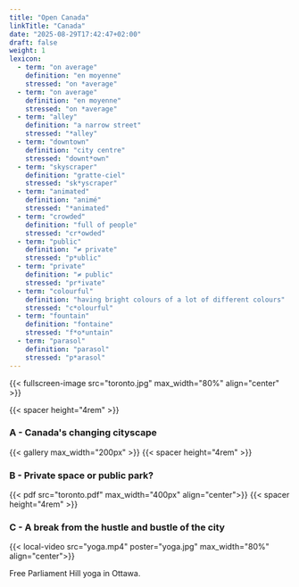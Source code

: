 ```yaml
---
title: "Open Canada"
linkTitle: "Canada"
date: "2025-08-29T17:42:47+02:00"
draft: false
weight: 1
lexicon:
  - term: "on average"
    definition: "en moyenne"
    stressed: "on *average"
  - term: "on average"
    definition: "en moyenne"
    stressed: "on *average"
  - term: "alley"
    definition: "a narrow street"
    stressed: "*alley"
  - term: "downtown"
    definition: "city centre"
    stressed: "downt*own"
  - term: "skyscraper"
    definition: "gratte-ciel"
    stressed: "sk*yscraper"
  - term: "animated"
    definition: "animé"
    stressed: "*animated"
  - term: "crowded"
    definition: "full of people"
    stressed: "cr*owded"
  - term: "public"
    definition: "≠ private"
    stressed: "p*ublic"
  - term: "private"
    definition: "≠ public"
    stressed: "pr*ivate"
  - term: "colourful"
    definition: "having bright colours of a lot of different colours"
    stressed: "c*olourful"
  - term: "fountain"
    definition: "fontaine"
    stressed: "f*o*untain"
  - term: "parasol"
    definition: "parasol"
    stressed: "p*arasol"
---
```

{{< fullscreen-image src="toronto.jpg" max_width="80%" align="center" >}}

{{< spacer height="4rem" >}}

### A - Canada's changing cityscape
{{< gallery max_width="200px" >}}
{{< spacer height="4rem" >}}
### B - Private space or public park?
{{< pdf src="toronto.pdf" max_width="400px" align="center">}}
{{< spacer height="4rem" >}}
### C - A break from the hustle and bustle of the city


{{< local-video src="yoga.mp4" poster="yoga.jpg" max_width="80%" align="center">}}

<div class="card border-0">
  <div class="card-body">
    <p class="card-text text-center">Free Parliament Hill yoga in Ottawa.</p>
  </div>
</div>

